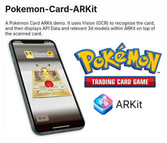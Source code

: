 # Pokemon-Card-ARKit
A Pokemon Card ARKit demo. It uses Vision (OCR) to recognise the card, and then displays API Data and relevant 3d models within ARKit on top of the scanned card.
![](parkit.png)
